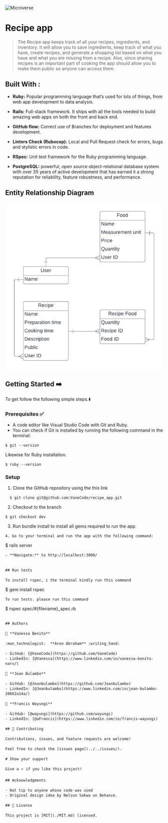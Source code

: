 ![Microverse](https://img.shields.io/badge/-Microverse-%20%236f23ff?style=for-the-badge) 


# Recipe app

> The Recipe app keeps track of all your recipes, ingredients, and inventory. It will allow you to save ingredients, keep track of what you have, create recipes, and generate a shopping list based on what you have and what you are missing from a recipe. Also, since sharing recipes is an important part of cooking the app should allow you to make them public so anyone can access them.


## Built With :

- **Ruby:** Popular programming language that’s used for lots of things, from web app development to data analysis.

- **Rails:**  Full-stack framework. It ships with all the tools needed to build amazing web apps on both the front and back end.

- **GitHub flow:**  Correct use of Branches for deployment and features development.

- **Linters Check (Rubocop):** Local and Pull Request check for errors, bugs and stylistic errors in code.

- **RSpec:** Unit test framework for the Ruby programming language.

- **PostgreSQL:** powerful, open source object-relational database system with over 35 years of active development that has earned it a strong reputation for reliability, feature robustness, and performance.

## Entity Relationship Diagram 

![](./recipe_erd_2_members.png)


## Getting Started ➡️

To get follow the following simple steps.:arrow_down:

### Prerequisites ✅
- A code editor like Visual Studio Code with Git and Ruby.
- You can check if Git is installed by running the following command in the terminal: 

```
$ git --version
```

Likewise for Ruby installation.

```
$ ruby --version
``` 

### Setup

1. Clone the GitHub repository using the  this link 
```
  $ git clone git@github.com:VaneCode/recipe_app.git
```
2. Checkout to the branch
```
$ git checkout dev
```
3. Run bundle install to install all gems required to run the app.

``` 
4. Go to your terminal and run the app with the following command:
```
$ rails server
```
- **Navigate:** to http://localhost:3000/ 


## Run tests

To install rspec, i the terminal kindly run this command
```
$ gem install rspec
```
To run tests. please run this command
```
$ rspec spec/#{filename}_spec.rb
```

## Authors

👤 **Vanessa Benito**

:man_technologist:  **Aron Abraham** :writing_hand: 

- GitHub: [@VaneCode](https://github.com/VaneCode)
- LinkedIn: [@Vanessa](https://www.linkedin.com/in/vanessa-bonito-narv/)  

👤 **Jean Bulambo**

- GitHub: [@Jeanbulambo](https://github.com/Jeanbulambo)
- LinkedIn: [@Jeanbulambo](https://www.linkedin.com/in/jean-bulambo-20662a14a/)
  
👤 **Francis Wayungi**

- GitHub: [@wayungi](https://github.com/wayungi)
- LinkedIn: [@aFrancis](https://www.linkedin.com/in/francis-wayungi)

## 🤝 Contributing

Contributions, issues, and feature requests are welcome!

Feel free to check the [issues page](../../issues/).

# Show your support

Give a ⭐️ if you like this project!

## Acknowledgments

- Hat tip to anyone whose code was used
- Original design idea by Nelson Sakwa on Behance.

## 📝 License

This project is [MIT](./MIT.md) licensed.

